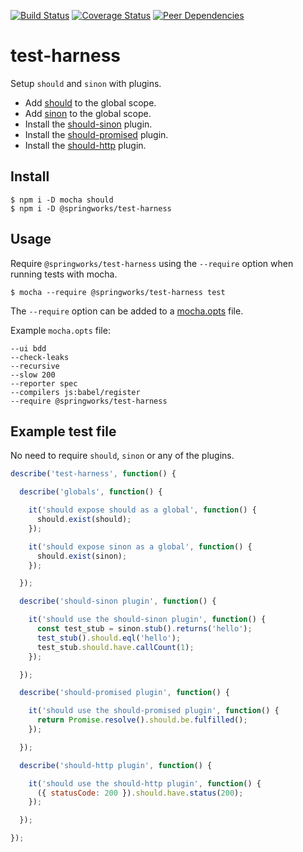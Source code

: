 [![Build Status](https://img.shields.io/travis/Springworks/node-test-harness.svg?style=flat)](https://travis-ci.org/Springworks/node-test-harness)
[![Coverage Status](https://img.shields.io/coveralls/Springworks/node-test-harness.svg?style=flat)](https://coveralls.io/r/Springworks/node-test-harness)
[![Peer Dependencies](http://img.shields.io/david/peer/Springworks/node-test-harness.svg?style=flat)](https://david-dm.org/Springworks/node-test-harness#info=peerDependencies&view=table)


# test-harness

Setup `should` and `sinon` with plugins.

- Add [should](https://www.npmjs.com/package/should) to the global scope.
- Add [sinon](https://www.npmjs.com/package/sinon) to the global scope.
- Install the [should-sinon](https://www.npmjs.com/package/should-sinon) plugin.
- Install the [should-promised](https://www.npmjs.com/package/should-promised) plugin.
- Install the [should-http](https://www.npmjs.com/package/should-http) plugin.


## Install

```
$ npm i -D mocha should
$ npm i -D @springworks/test-harness
```


## Usage

Require `@springworks/test-harness` using the `--require` option when running tests with mocha.

```
$ mocha --require @springworks/test-harness test
```

The `--require` option can be added to a [mocha.opts](http://mochajs.org/#mocha.opts) file.

Example `mocha.opts` file:

```
--ui bdd
--check-leaks
--recursive
--slow 200
--reporter spec
--compilers js:babel/register
--require @springworks/test-harness
```


## Example test file

No need to require `should`, `sinon` or any of the plugins.

```js
describe('test-harness', function() {

  describe('globals', function() {

    it('should expose should as a global', function() {
      should.exist(should);
    });

    it('should expose sinon as a global', function() {
      should.exist(sinon);
    });

  });

  describe('should-sinon plugin', function() {

    it('should use the should-sinon plugin', function() {
      const test_stub = sinon.stub().returns('hello');
      test_stub().should.eql('hello');
      test_stub.should.have.callCount(1);
    });

  });

  describe('should-promised plugin', function() {

    it('should use the should-promised plugin', function() {
      return Promise.resolve().should.be.fulfilled();
    });

  });

  describe('should-http plugin', function() {

    it('should use the should-http plugin', function() {
      ({ statusCode: 200 }).should.have.status(200);
    });

  });

});
```
